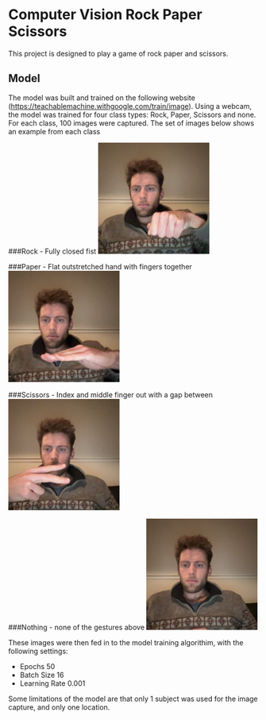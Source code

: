 # Computer Vision Rock Paper Scissors

This project is designed to play a game of rock paper and scissors.

## Model

The model was built and trained on the following website (https://teachablemachine.withgoogle.com/train/image). Using a webcam, the model was trained for four class types: Rock, Paper, Scissors and none. For each class, 100 images were captured. The set of images below shows an example from each class

###Rock - Fully closed fist
![](/images/rock.png)

###Paper - Flat outstretched hand with fingers together
![](/images/paper.png)

###Scissors - Index and middle finger out with a gap between
![](/images/scissors.png)

###Nothing - none of the gestures above
![](/images/nothing.png)

These images were then fed in to the model training algorithim, with the following settings:

- Epochs 50
- Batch Size 16
- Learning Rate 0.001

 Some limitations of the model are that only 1 subject was used for the image capture, and only one location.